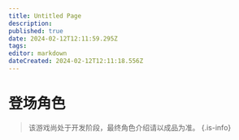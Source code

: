 ```yaml
---
title: Untitled Page
description: 
published: true
date: 2024-02-12T12:11:59.295Z
tags: 
editor: markdown
dateCreated: 2024-02-12T12:11:18.556Z
---
```


# 登场角色
> 该游戏尚处于开发阶段，最终角色介绍请以成品为准。
{.is-info}
